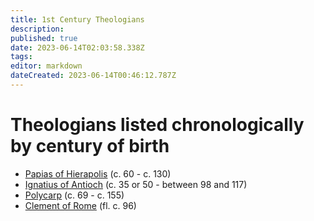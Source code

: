 ```yaml
---
title: 1st Century Theologians
description: 
published: true
date: 2023-06-14T02:03:58.338Z
tags: 
editor: markdown
dateCreated: 2023-06-14T00:46:12.787Z
---
```


# Theologians listed chronologically by century of birth
* [Papias of Hierapolis](/1st_century/papias_of_hierapolis.md) (c. 60 - c. 130)
* [Ignatius of Antioch](/1st_century/ignatius_of_antioch.md) (c. 35 or 50 - between 98 and 117)
* [Polycarp](/1st_century/polycarp.md) (c. 69 - c. 155)
* [Clement of Rome](/1st_century/celement_of_rome.md) (fl. c. 96)